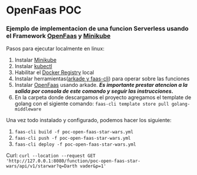 # OpenFaas POC

### Ejemplo de implementacion de una funcion Serverless usando el Framework [OpenFaas](https://www.openfaas.com) y [Minikube](https://minikube.sigs.k8s.io/docs/)

Pasos para ejecutar localmente en linux:
1. Instalar [Minikube](https://minikube.sigs.k8s.io/docs/start/)
2. Instalar [kubectl](https://kubernetes.io/docs/tasks/tools/install-kubectl-linux/)
3. Habilitar el [Docker Registry](https://minikube.sigs.k8s.io/docs/handbook/registry/) local 
4. Instalar herramientas([arkade y faas-cli](https://docs.openfaas.com/cli/install/)) para operar sobre las funciones
5. Instalar [OpenFaas](https://docs.openfaas.com/deployment/kubernetes/#1-deploy-the-chart-with-arkade-fastest-option) usando arkade. _**Es importante prestar atencion a la salida por consola de este comando y seguir las instrucciones.**_
6. En la carpeta donde descargamos el proyecto agregamos el template de golang con el sigiente comando: `faas-cli template store pull golang-middleware`

Una vez todo instalado y configurado, podemos hacer los siguiente:

1. `faas-cli build -f poc-open-faas-star-wars.yml`
2. `faas-cli push -f poc-open-faas-star-wars.yml`
3. `faas-cli deploy -f poc-open-faas-star-wars.yml`

Curl:
`curl --location --request GET 'http://127.0.0.1:8080/function/poc-open-faas-star-wars/api/v1/starwar?q=Darth vader&p=1'`